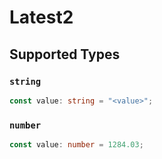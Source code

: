 # Latest2


## Supported Types

### `string`

```typescript
const value: string = "<value>";
```

### `number`

```typescript
const value: number = 1284.03;
```

